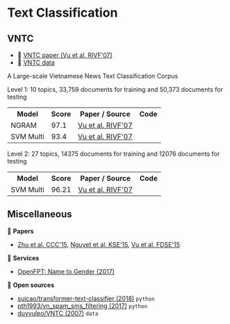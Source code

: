 # Text Classification

## VNTC 

* :scroll: [VNTC paper (Vu et al. RIVF'07)](http://docshare01.docshare.tips/files/4624/46242178.pdf)
* :file_folder: [VNTC data](https://github.com/duyvuleo/VNTC)

A Large-scale Vietnamese News Text Classification Corpus

Level 1: 10 topics, 33,759 documents for training and 50,373 documents for testing

<table>
  <tr>
    <th>Model</th>
    <th>Score</th>
    <th>Paper / Source </th>
    <th>Code</th>
  </tr>
  <tr>
    <td>NGRAM</td>
    <td>97.1</td>
    <td><a href="http://docshare01.docshare.tips/files/4624/46242178.pdf">Vu et al. RIVF'07</a></td>
    <td></td>
  </tr>
  <tr>
    <td>SVM Multi</td>
    <td>93.4</td>
    <td><a href="http://docshare01.docshare.tips/files/4624/46242178.pdf">Vu et al. RIVF'07</a></td>
    <td></td>
  </tr>
</table>

Level 2: 27 topics, 14375 documents for training and 12076 documents for testing

<table>
  <tr>
    <th>Model</th>
    <th>Score</th>
    <th>Paper / Source </th>
    <th>Code</th>
  </tr>
  <tr>
    <td>SVM Multi</td>
    <td>96.21</td>
    <td><a href="http://docshare01.docshare.tips/files/4624/46242178.pdf">Vu et al. RIVF'07</a></td>
    <td></td>
  </tr>
</table>

## Miscellaneous

:scroll: **Papers**

* [Zhu et al. CCC'15](https://drive.google.com/file/d/1jpAVOfn-utsLWCEv7EffjL5hTix3lNfu/view?usp=sharing), 
[Nguyet et al. KSE'15](https://drive.google.com/file/d/15o2-wC6p_tN5V-fcJcjx9k1F1VV6IcwO/view?usp=sharing), 
[Vu et al. FDSE'15](https://drive.google.com/file/d/1YC7xAWt_r4KVe3u90WLct8OiPoqXbMVu/view?usp=sharing)

:dizzy: **Services**

* [OpenFPT: Name to Gender (2017)](http://doc.openfpt.vn/#vitk)

:file_folder: **Open sources**

* [suicao/transformer-text-classifier (2018)](https://github.com/suicao/transformer-text-classifier) `python`
* [pth1993/vn_spam_sms_filtering (2017)](https://github.com/pth1993/vn_spam_sms_filtering) `python` 
* [duyvuleo/VNTC (2007)](https://github.com/duyvuleo/VNTC) `data`
